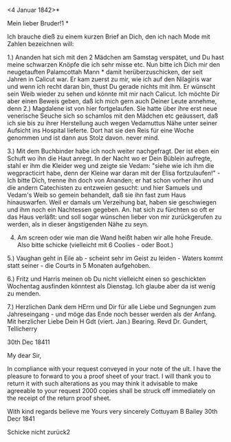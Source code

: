  <4 Januar 1842>*

Mein lieber Bruder!1 <Hebich>*

Ich brauche dieß zu einem kurzen Brief an Dich, den ich nach Mode mit Zahlen bezeichnen will:

1.) Ananden hat sich mit den 2 Mädchen am Samstag verspätet, und Du hast meine schwarzen Knöpfe die ich sehr misse etc. Nun bitte ich Dich mir den neugetauften Palamcottah Mann <Abraham>* damit herüberzuschicken, der seit Jahren in Calicut war. Er kam zuerst zu mir, wie ich auf den Nilagiris war und wenn ich recht daran bin, thust Du gerade nichts mit ihm. Er wünscht sein Weib wieder zu sehen und könnte mit mir nach Calicut. Ich möchte Dir aber einen Beweis geben, daß ich mich gern auch Deiner Leute annehme, denn 
2.) Magdalene ist von hier fortgelaufen. Sie hatte über ihre erst neue venerische Seuche sich so schamlos mit den Mädchen etc geäussert, daß ich sie bis zu ihrer Herstellung auch wegen Vedamuttus Nähe unter seiner Aufsicht ins Hospital lieferte. Dort hat sie den Reis für eine Woche genommen und ist dann aus Stolz davon. never mind.

3.) Mit dem Buchbinder habe ich noch weiter nachgefragt. Der ist eben ein Schuft wo ihn die Haut anregt. In der Nacht wo er Dein Büblein aufregte, stahl er ihm die Kleider weg und zeigte sie Vedam: "siehe wie ich ihm die wegpracticirt habe, denn der Kleine war daran mit der Elisa fortzulaufen!" - Ich bitte Dich, trenne ihn doch von Ananden; er hat schon vorher ihn und die andern Catechisten zu entzweien gesucht: und hier Samuels und Vedam's Weib so gemein behandelt, daß sie ihn fast zum Haus hinauswarfen. Weil er damals um Verzeihung bat, haben sie geschwiegen und ihm noch ein Nachtessen gegeben. An. hat sich zu fürchten so oft er das Haus verläßt: und soll sogar wünschen lieber von mir zurückgerufen zu werden, als in dieser ängstigenden Nähe zu seyn.

4. Am screen oder wie man die Wand heißt haben wir alle hohe Freude. Also bitte schicke (vielleicht mit 6 Coolies - oder Boot.)

5.) Vaughan geht in Eile ab - scheint sehr im Geist zu leiden - Waters kommt statt seiner - die Courts in 5 Monaten aufgehoben.

6.) Fritz und Harris meinen ob Du nicht vielleicht einen so geschickten Wochentag ausfinden könntest als Dienstag. Ich glaube aber da ist wenig zu menden.

7.) Herzlichen Dank dem HErrn und Dir für alle Liebe und Segnungen zum Jahreseingang - und möge das Ende noch besser werden als der Anfang.  Mit herzlicher Liebe Dein H Gdt (viert. Jan.)
Bearing. Revd Dr. Gundert, Tellicherry

 30th Dec 18411

My dear Sir,

In compliance with your request conveyed in your note of the ult. I have the pleasure to forward to you a proof sheet of your tract. I will thank you to return it with such alterations as you may think it advisable to make agreeable to your request 2000 copies shall be struck off immediately on the receipt of the return proof sheet.

With kind regards believe me
 Yours very sincerely
Cottuyam B Bailey
30th Decr 1841

 Schicke nicht zurück2

